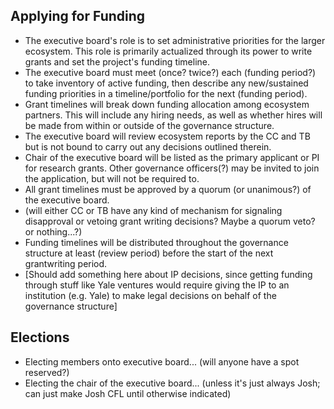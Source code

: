 ## Applying for Funding
- The executive board's role is to set administrative priorities for the larger ecosystem. This role is primarily actualized through its power to write grants and set the project's funding timeline. 
- The executive board must meet (once? twice?) each (funding period?) to take inventory of active funding, then describe any new/sustained funding priorities in a timeline/portfolio for the next (funding period). 
- Grant timelines will break down funding allocation among ecosystem partners. This will include any hiring needs, as well as whether hires will be made from within or outside of the governance structure. 
- The executive board will review ecosystem reports by the CC and TB but is not bound to carry out any decisions outlined therein.
- Chair of the executive board will be listed as the primary applicant or PI for research grants. Other governance officers(?) may be invited to join the application, but will not be required to.
- All grant timelines must be approved by a quorum (or unanimous?) of the executive board.
- (will either CC or TB have any kind of mechanism for signaling disapproval or vetoing grant writing decisions? Maybe a quorum veto? or nothing...?)
- Funding timelines will be distributed throughout the governance structure at least (review period) before the start of the next grantwriting period.
- [Should add something here about IP decisions, since getting funding through stuff like Yale ventures would require giving the IP to an institution (e.g. Yale) to make legal decisions on behalf of the governance structure]

## Elections
- Electing members onto executive board... (will anyone have a spot reserved?)
- Electing the chair of the executive board... (unless it's just always Josh; can just make Josh CFL until otherwise indicated)